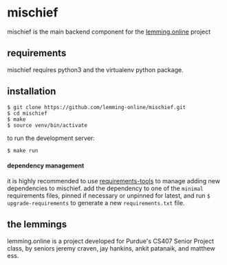 # mischief
mischief is the main backend component for the [lemming.online](https://github.com/lemming-online) project

## requirements
mischief requires python3 and the virtualenv python package.

## installation
```
$ git clone https://github.com/lemming-online/mischief.git
$ cd mischief
$ make
$ source venv/bin/activate
```
to run the development server:
```
$ make run
```

#### dependency management
it is highly recommended to use [requirements-tools](https://github.com/yelp/requirements-tools) to manage adding new dependencies to mischief. add the dependency to one of the `minimal` requirements files, pinned if necessary or unpinned for latest, and run `$ upgrade-requirements` to generate a new `requirements.txt` file.


## the lemmings
lemming.online is a project developed for Purdue's CS407 Senior Project class, by seniors jeremy craven, jay hankins, ankit patanaik, and matthew ess.

